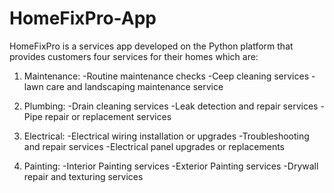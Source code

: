 # HomeFixPro-App
HomeFixPro is a services app developed on the Python platform that provides customers four services for their homes which are:

1) Maintenance:
   -Routine maintenance checks
   -Ceep cleaning services
   -lawn care and landscaping maintenance service
   
2) Plumbing:
   -Drain cleaning services
   -Leak detection and repair services
   -Pipe repair or replacement services
   
3) Electrical:
   -Electrical wiring installation or upgrades
   -Troubleshooting and repair services
   -Electrical panel upgrades or replacements
   
4) Painting:
   -Interior Painting services
   -Exterior Painting services
   -Drywall repair and texturing services
